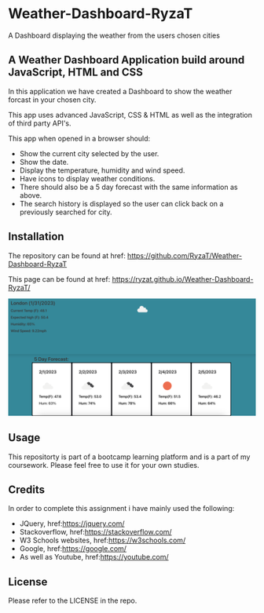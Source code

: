 # Weather-Dashboard-RyzaT
A Dashboard displaying the weather from the users chosen cities

## A Weather Dashboard Application build around JavaScript, HTML and CSS

In this application we have created a Dashboard to show the weather forcast in your chosen city.

This app uses advanced JavaScript, CSS & HTML as well as the integration of third party API's.

This app when opened in a browser should:
*   Show the current city selected by the user.
*   Show the date.
*   Display the temperature, humidity and wind speed.
*   Have icons to display weather conditions.
*   There should also be a 5 day forecast with the same information as above.
*   The search history is displayed so the user can click back on a previously searched for city.


## Installation
The repository can be found at href: https://github.com/RyzaT/Weather-Dashboard-RyzaT

This page can be found at href: https://ryzat.github.io/Weather-Dashboard-RyzaT/

![Alt text](https://github.com/RyzaT/Weather-Dashboard-RyzaT/blob/main/assets/weather%20dash%20screen.png?raw=true)

## Usage
This repositorty is part of a bootcamp learning platform and is a part of my coursework. Please feel free to use it for your own studies.

## Credits
In order to complete this assignment i have mainly used the following:
*   JQuery, href:https://jquery.com/
*   Stackoverflow, href:https://stackoverflow.com/
*   W3 Schools websites, href:https://w3schools.com/
*   Google, href:https://google.com/
*   As well as Youtube, href:https://youtube.com/

## License
Please refer to the LICENSE in the repo.


